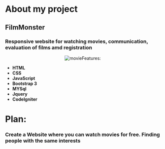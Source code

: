 # About my project
## FilmMonster 

### Responsive website for watching movies, communication, evaluation of films amd registration

<p align="center"> <img alt="movie" src = "https://cn.bing.com/images/search?view=detailV2&ccid=CzpcNZme&id=DBA0B1AEB23E850285DF8356C828B3B6F567CED1&thid=OIP.CzpcNZmeEb7pqntO_XmxDgHaEK&mediaurl=https%3a%2f%2fdcmp.org%2fimages%2flearning_center%2f34%2f34-1.jpg&exph=493&expw=876&q=movie+theater&simid=608020540533180040&selectedIndex=8&ajaxhist=0"

## Features:
- **HTML**
- **CSS**
- **JavaScript**
- **Bootstrap 3**
- **MYSql**
- **Jquery**
- **CodeIgniter**

# Plan:
### Create a Website where you can watch movies for free. Finding people with the same interests
